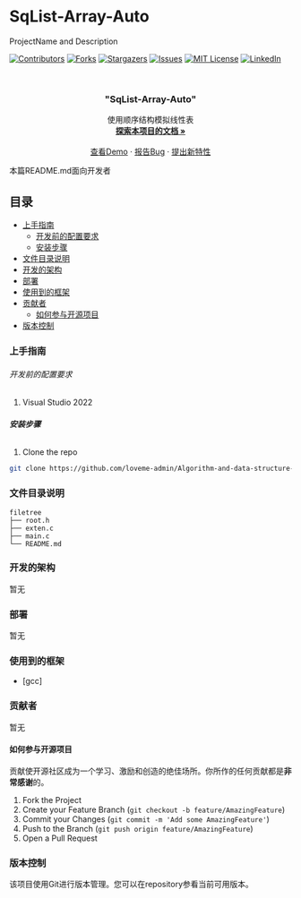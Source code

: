 # SqList-Array-Auto

ProjectName and Description

<!-- PROJECT SHIELDS -->

[![Contributors][contributors-shield]][contributors-url]
[![Forks][forks-shield]][forks-url]
[![Stargazers][stars-shield]][stars-url]
[![Issues][issues-shield]][issues-url]
[![MIT License][license-shield]][license-url]
[![LinkedIn][linkedin-shield]][linkedin-url]

<!-- PROJECT LOGO -->
<br />

<p align="center">
  <!--a href="https://github.com/loveme-admin/Algorithm-and-data-structure-C/">
    <img src="images/logo.png" alt="Logo" width="80" height="80">
  </a-->
  <h3 align="center">"SqList-Array-Auto"</h3>
  <p align="center">
    使用顺序结构模拟线性表
    <br />
    <a href="https://github.com/loveme-admin/Algorithm-and-data-structure-C"><strong>探索本项目的文档 »</strong></a>
    <br />
    <br />
    <a href="https://github.com/loveme-admin/Algorithm-and-data-structure-C">查看Demo</a>
    ·
    <a href="https://github.com/loveme-admin/Algorithm-and-data-structure-C/issues">报告Bug</a>
    ·
    <a href="https://github.com/loveme-admin/Algorithm-and-data-structure-C/issues">提出新特性</a>
  </p>

</p>
 本篇README.md面向开发者
 
## 目录

- [上手指南](#上手指南)
  - [开发前的配置要求](#开发前的配置要求)
  - [安装步骤](#安装步骤)
- [文件目录说明](#文件目录说明)
- [开发的架构](#开发的架构)
- [部署](#部署)
- [使用到的框架](#使用到的框架)
- [贡献者](#贡献者)
  - [如何参与开源项目](#如何参与开源项目)
- [版本控制](#版本控制)

### 上手指南

###### 开发前的配置要求

1. Visual Studio 2022

###### **安装步骤**

1. Clone the repo

```sh
git clone https://github.com/loveme-admin/Algorithm-and-data-structure-C.git
```

### 文件目录说明

```
filetree 
├── root.h
├── exten.c
├── main.c
└── README.md
```

### 开发的架构 

暂无

### 部署

暂无

### 使用到的框架

- [gcc]

### 贡献者

暂无

#### 如何参与开源项目

贡献使开源社区成为一个学习、激励和创造的绝佳场所。你所作的任何贡献都是**非常感谢**的。

1. Fork the Project
2. Create your Feature Branch (`git checkout -b feature/AmazingFeature`)
3. Commit your Changes (`git commit -m 'Add some AmazingFeature'`)
4. Push to the Branch (`git push origin feature/AmazingFeature`)
5. Open a Pull Request

### 版本控制

该项目使用Git进行版本管理。您可以在repository参看当前可用版本。

<!-- links -->
[your-project-path]:loveme-admin/Algorithm-and-data-structure-C
[contributors-shield]: https://img.shields.io/github/contributors/loveme-admin/Algorithm-and-data-structure-C.svg?style=flat-square
[contributors-url]: https://github.com/loveme-admin/Algorithm-and-data-structure-C/graphs/contributors
[forks-shield]: https://img.shields.io/github/forks/loveme-admin/Algorithm-and-data-structure-C.svg?style=flat-square
[forks-url]: https://github.com/loveme-admin/Algorithm-and-data-structure-C/network/members
[stars-shield]: https://img.shields.io/github/stars/loveme-admin/Algorithm-and-data-structure-C.svg?style=flat-square
[stars-url]: https://github.com/loveme-admin/Algorithm-and-data-structure-C/stargazers
[issues-shield]: https://img.shields.io/github/issues/loveme-admin/Algorithm-and-data-structure-C.svg?style=flat-square
[issues-url]: https://img.shields.io/github/issues/loveme-admin/Algorithm-and-data-structure-C.svg
[license-shield]: https://img.shields.io/github/license/loveme-admin/Algorithm-and-data-structure-C.svg?style=flat-square
[license-url]: https://github.com/loveme-admin/Algorithm-and-data-structure-C/blob/master/LICENSE.txt
[linkedin-shield]: https://img.shields.io/badge/-LinkedIn-black.svg?style=flat-square&logo=linkedin&colorB=555
[linkedin-url]: https://linkedin.com/in/shaojintian